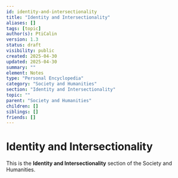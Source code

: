 ```yaml
---
id: identity-and-intersectionality
title: "Identity and Intersectionality"
aliases: []
tags: [topic]
author(s): PtiCalin
version: 1.3
status: draft
visibility: public
created: 2025-04-30
updated: 2025-04-30
summary: ""
element: Notes
type: "Personal Encyclopedia"
category: "Society and Humanities"
section: "Identity and Intersectionality"
topic: ""
parent: "Society and Humanities"
children: []
siblings: []
friends: []
---
```

# Identity and Intersectionality

This is the **Identity and Intersectionality** section of the Society and Humanities.
